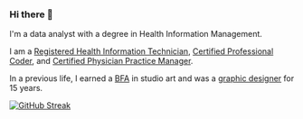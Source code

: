 ### Hi there 👋 

I'm a data analyst with a degree in Health Information Management.

I am a [Registered Health Information Technician](https://www.ahima.org/certification/RHIT), [Certified Professional Coder](https://www.aapc.com/certifications/cpc), and [Certified Physician Practice Manager](https://www.aapc.com/certifications/cppm).

In a previous life, I earned a [BFA](https://en.wikipedia.org/wiki/Bachelor_of_Fine_Arts) in studio art and was a [graphic designer](https://www.behance.net/andybruce1) for 15 years.

[![GitHub Streak](https://streak-stats.demolab.com?user=andrewallenbruce&theme=highcontrast&border_radius=10)](https://git.io/streak-stats)

<!--
**andrewallenbruce/andrewallenbruce** is a ✨ _special_ ✨ repository because its `README.md` (this file) appears on your GitHub profile.

Here are some ideas to get you started:

- 🔭 I’m currently working on ...
- 🌱 I’m currently learning ...
- 👯 I’m looking to collaborate on ...
- 🤔 I’m looking for help with ...
- 💬 Ask me about ...
- 📫 How to reach me: ...
- 😄 Pronouns: ...
- ⚡ Fun fact: ...
-->
